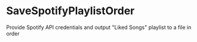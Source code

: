 # SaveSpotifyPlaylistOrder

Provide Spotify API credentials and output "Liked Songs" playlist to a file in order
